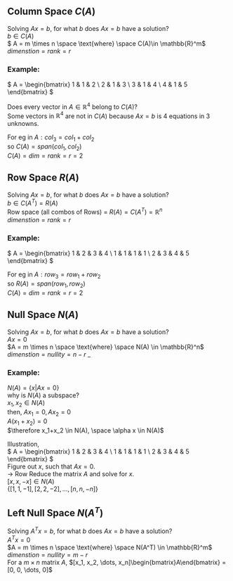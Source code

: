 ## Column Space $C(A)$
Solving $Ax=b$, for what $b$ does $Ax=b$ have a solution?  
$b \in C(A)$  
$ A = m \times n \space \text{where} \space C(A)\in \mathbb{R}^m$  
$dimenstion = rank = r$

### Example:  
$
A = \begin{bmatrix}
    1 & 1 & 2 \\
    2 & 1 & 3 \\
    3 & 1 & 4 \\
    4 & 1 & 5
\end{bmatrix}
$  

Does every vector in $A \in \mathbb{R}^4$ belong to $C(A)$?   
Some vectors in $\mathbb{R}^4$ are not in $C(A)$ because $Ax=b$ is 4 equations in 3 unknowns.  

For eg in $A: col_3 = col_1 + col_2$  
so $C(A) = span(col_1, col_2)$  
$C(A) = dim = rank = r = 2$   

## Row Space $R(A)$
Solving $Ax=b$, for what $b$ does $Ax=b$ have a solution?  
$b \in C(A^T) = R(A)$    
Row space (all combos of Rows) = $R(A) = C(A^T) = \mathbb{R}^n$  
$dimenstion = rank = r$      

### Example:  
$
A = \begin{bmatrix}
    1 & 2 & 3 & 4 \\
    1 & 1 & 1 & 1 \\
    2 & 3 & 4 & 5
\end{bmatrix}
$  

For eg in $A: row_3 = row_1 + row_2$  
so $R(A) = span(row_1, row_2)$  
$C(A) = dim = rank = r = 2$ 

## Null Space $N(A)$  
Solving $Ax=b$, for what $b$ does $Ax=b$ have a solution?    
$Ax = 0$   
$A = m \times n \space \text{where} \space N(A) \in \mathbb{R}^n$  
$dimenstion = nullity = n - r$ _ 

### Example:    

$N(A) = \{x | Ax = 0\}$          
why is $N(A)$ a subspace?     
$x_1, x_2 \in N(A)$  
then, $Ax_1 = 0, Ax_2 = 0$  
$A(x_1 + x_2) = 0$  
$\therefore x_1+x_2 \in N(A), \space \alpha x \in N(A)$  

Illustration,  
$
A = \begin{bmatrix}
    1 & 2 & 3 & 4 \\
    1 & 1 & 1 & 1 \\
    2 & 3 & 4 & 5
\end{bmatrix}
$    
Figure out $x$, such that $Ax=0$.  
-> Row Reduce the matrix $A$ and solve for $x$.  
$[x, x, -x] \in N(A)$  
$\{[1, 1, -1], [2, 2, -2], \dots ,[n, n, -n]\}$


## Left Null Space  $N(A^T)$
Solving $A^Tx=b$, for what $b$ does $Ax=b$ have a solution?    
$A^Tx = 0$   
$A = m \times n \space \text{where} \space N(A^T) \in \mathbb{R}^m$  
$dimenstion = nullity = m - r$    
For a $m \times n$ matrix $A$, $[x_1, x_2, \dots, x_n]\begin{bmatrix}A\end{bmatrix} = [0, 0, \dots, 0]$